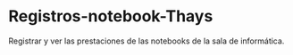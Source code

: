 # Registros-notebook-Thays
Registrar y ver las prestaciones de las notebooks de la sala de informática.
